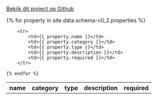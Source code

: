 ---
---
<a href="https://github.com/algoritmeregister/algoritmeregister-metadata-standaard">Bekijk dit project op Github</a>
<br>
<table>
    <tr>
        <th>name</th>
        <th>category</th>
        <th>type</th>
        <th>description</th>
        <th>required</th>
    </tr>
    {% for property in site.data.schema-v0_2.properties %}

        <tr>
            <td>{{ property.name }}</td>
            <td>{{ property.category }}</td>
            <td>{{ property.type }}</td>
            <td>{{ property.description }}</td>
            <td>{{ property.required }}</td>
        </tr>

    {% endfor %}
</table>
